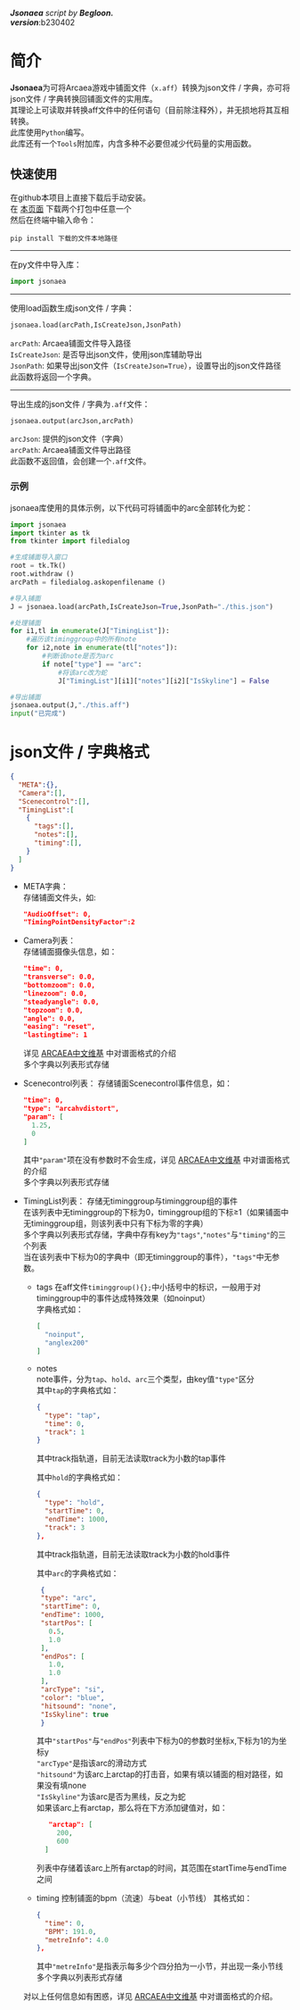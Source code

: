***Jsonaea*** *script by* ***Begloon.***  
***version***:b230402
# 简介
**Jsonaea**为可将Arcaea游戏中铺面文件（``x.aff``）转换为json文件 / 字典，亦可将json文件 / 字典转换回铺面文件的实用库。  
其理论上可读取并转换aff文件中的任何语句（目前除注释外），并无损地将其互相转换。  
此库使用``Python``编写。  
此库还有一个``Tools``附加库，内含多种不必要但减少代码量的实用函数。

## 快速使用
在github本项目上直接下载后手动安装。   
在 [本页面](https://github.com/321bug/Jsonaea/tree/main/dist) 下载两个打包中任意一个  
然后在终端中输入命令：
```
pip install 下载的文件本地路径  
```

---
在py文件中导入库：  
```python
import jsonaea
```
---
使用load函数生成json文件 / 字典：
```python
jsonaea.load(arcPath,IsCreateJson,JsonPath)
```
``arcPath``: Arcaea铺面文件导入路径  
``IsCreateJson``: 是否导出json文件，使用json库辅助导出  
``JsonPath``: 如果导出json文件（``IsCreateJson=True``），设置导出的json文件路径  
此函数将返回一个字典。

---
导出生成的json文件 / 字典为``.aff``文件：
```python
jsonaea.output(arcJson,arcPath)
```
``arcJson``: 提供的json文件（字典）  
``arcPath``: Arcaea铺面文件导出路径  
此函数不返回值，会创建一个``.aff``文件。

### 示例
jsonaea库使用的具体示例，以下代码可将铺面中的arc全部转化为蛇：  
```python
import jsonaea
import tkinter as tk
from tkinter import filedialog

#生成铺面导入窗口
root = tk.Tk()
root.withdraw () 
arcPath = filedialog.askopenfilename () 

#导入铺面
J = jsonaea.load(arcPath,IsCreateJson=True,JsonPath="./this.json")

#处理铺面
for i1,tl in enumerate(J["TimingList"]):
    #遍历该timinggroup中的所有note
    for i2,note in enumerate(tl["notes"]):
        #判断该note是否为arc
        if note["type"] == "arc":
            #将该arc改为蛇
            J["TimingList"][i1]["notes"][i2]["IsSkyline"] = False

#导出铺面
jsonaea.output(J,"./this.aff")
input("已完成")
```

# json文件 / 字典格式
```json
{
  "META":{},
  "Camera":[],
  "Scenecontrol":[],
  "TimingList":[
    {
      "tags":[],
      "notes":[],
      "timing":[],
    }
  ]
}
```
- META字典：  
  存储铺面文件头，如:
  ```json
  "AudioOffset": 0,
  "TimingPointDensityFactor":2
  ```
- Camera列表：  
  存储铺面摄像头信息，如：
  ```json
  "time": 0,
  "transverse": 0.0,
  "bottomzoom": 0.0,
  "linezoom": 0.0,
  "steadyangle": 0.0,
  "topzoom": 0.0,
  "angle": 0.0,
  "easing": "reset",
  "lastingtime": 1
  ```
  详见 [ARCAEA中文维基](https://wiki.arcaea.cn/) 中对谱面格式的介绍  
  多个字典以列表形式存储

- Scenecontrol列表：
  存储铺面Scenecontrol事件信息，如：
  ```json
  "time": 0,
  "type": "arcahvdistort",
  "param": [
    1.25,
    0
  ]
  ```
  其中``"param"``项在没有参数时不会生成，详见 [ARCAEA中文维基](https://wiki.arcaea.cn/) 中对谱面格式的介绍  
  多个字典以列表形式存储
- TimingList列表：
  存储无timinggroup与timinggroup组的事件  
  在该列表中无timinggroup的下标为0，timinggroup组的下标≥1（如果铺面中无timinggroup组，则该列表中只有下标为零的字典）  
  多个字典以列表形式存储，字典中存有key为``"tags"``,``"notes"``与``"timing"``的三个列表  
  当在该列表中下标为0的字典中（即无timinggroup的事件），``"tags"``中无参数。
  - tags
    在aff文件``timinggroup(){};``中小括号中的标识，一般用于对timinggroup中的事件达成特殊效果（如noinput）  
    字典格式如：
      ```json
      [
        "noinput",
        "anglex200"
      ]
      ```
      
  - notes  
    note事件，分为``tap``、``hold``、``arc``三个类型，由key值``"type"``区分  
    其中``tap``的字典格式如：
    ```json
    {
      "type": "tap",
      "time": 0,
      "track": 1
    }
    ```
    其中track指轨道，目前无法读取track为小数的tap事件  
    
    其中``hold``的字典格式如：
    ```json
    {
      "type": "hold",
      "startTime": 0,
      "endTime": 1000,
      "track": 3
    },
    ```
    其中track指轨道，目前无法读取track为小数的hold事件  
   
    其中``arc``的字典格式如：
    ```json
     {
     "type": "arc",
     "startTime": 0,
     "endTime": 1000,
     "startPos": [
       0.5,
       1.0
     ],
     "endPos": [
       1.0,
       1.0
     ],
     "arcType": "si",
     "color": "blue",
     "hitsound": "none",
     "IsSkyline": true
     }
    ```
    其中``"startPos"``与``"endPos"``列表中下标为0的参数时坐标x,下标为1的为坐标y  
    ``"arcType"``是指该arc的滑动方式  
    ``"hitsound"``为该arc上arctap的打击音，如果有填以铺面的相对路径，如果没有填none  
    ``"IsSkyline"``为该arc是否为黑线，反之为蛇  
    如果该arc上有arctap，那么将在下方添加键值对，如：  
    ```json
       "arctap": [
         200,
         600
      ]
    ```
    列表中存储着该arc上所有arctap的时间，其范围在startTime与endTime之间  
    
  - timing
    控制铺面的bpm（流速）与beat（小节线）
    其格式如：
    ```json
    {
      "time": 0,
      "BPM": 191.0,
      "metreInfo": 4.0
    },
    ```
    其中``"metreInfo"``是指表示每多少个四分拍为一小节，并出现一条小节线  
    多个字典以列表形式存储  
    
  对以上任何信息如有困惑，详见 [ARCAEA中文维基](https://wiki.arcaea.cn/) 中对谱面格式的介绍。  
